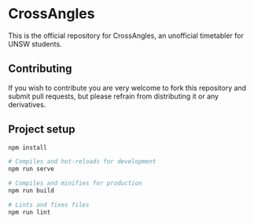 # CrossAngles

This is the official repository for CrossAngles, an unofficial timetabler for UNSW students.

## Contributing
If you wish to contribute you are very welcome to fork this repository and submit pull requests, but please refrain from distributing it or any derivatives.

## Project setup
``` bash
npm install

# Compiles and hot-reloads for development
npm run serve

# Compiles and minifies for production
npm run build

# Lints and fixes files
npm run lint
```
